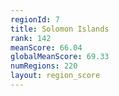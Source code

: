 ```yaml
---
regionId: 7
title: Solomon Islands
rank: 142
meanScore: 66.04
globalMeanScore: 69.33
numRegions: 220
layout: region_score
---
```

